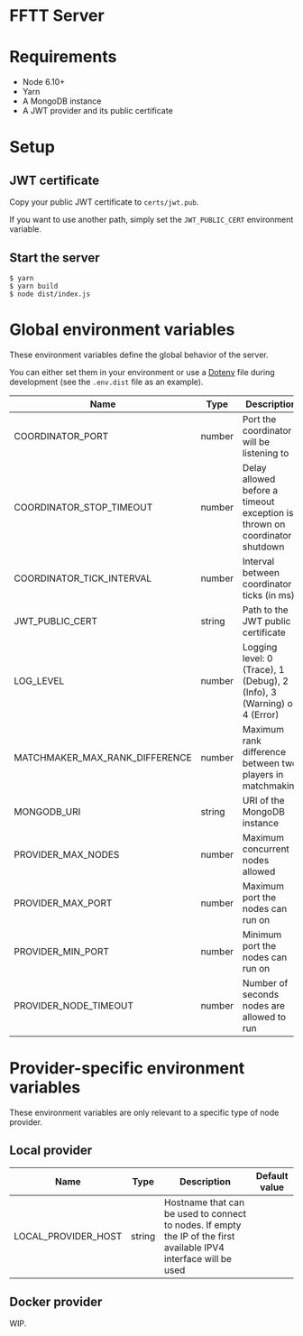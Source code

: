 FFTT Server
===

# Requirements

* Node 6.10+
* Yarn
* A MongoDB instance
* A JWT provider and its public certificate

# Setup

## JWT certificate

Copy your public JWT certificate to `certs/jwt.pub`.

If you want to use another path, simply set the `JWT_PUBLIC_CERT` environment variable.

## Start the server

```
$ yarn
$ yarn build
$ node dist/index.js
```

# Global environment variables

These environment variables define the global behavior of the server.

You can either set them in your environment or use a [Dotenv](https://github.com/motdotla/dotenv) file during development (see the `.env.dist` file as an example).

| Name                           | Type   | Description                                                                | Default value             |
|--------------------------------|--------|----------------------------------------------------------------------------|---------------------------|
| COORDINATOR_PORT               | number | Port the coordinator will be listening to                                  | 8080                      |
| COORDINATOR_STOP_TIMEOUT       | number | Delay allowed before a timeout exception is thrown on coordinator shutdown | 30000                     |
| COORDINATOR_TICK_INTERVAL      | number | Interval between coordinator ticks (in ms)                                 | 5000                      |
| JWT_PUBLIC_CERT                | string | Path to the JWT public certificate                                         | certs/jwt.pub             |
| LOG_LEVEL                      | number | Logging level: 0 (Trace), 1 (Debug), 2 (Info), 3 (Warning) or 4 (Error)    | 2                         |
| MATCHMAKER_MAX_RANK_DIFFERENCE | number | Maximum rank difference between two players in matchmaking                 | 500                       |
| MONGODB_URI                    | string | URI of the MongoDB instance                                                | mongodb://localhost/fftt  |
| PROVIDER_MAX_NODES             | number | Maximum concurrent nodes allowed                                           | 10                        |
| PROVIDER_MAX_PORT              | number | Maximum port the nodes can run on                                          | 9999                      |
| PROVIDER_MIN_PORT              | number | Minimum port the nodes can run on                                          | 9000                      |
| PROVIDER_NODE_TIMEOUT          | number | Number of seconds nodes are allowed to run                                 | 600                       |

# Provider-specific environment variables

These environment variables are only relevant to a specific type of node provider.

## Local provider

| Name                      | Type   | Description                                                                                                       | Default value |
|---------------------------|--------|-------------------------------------------------------------------------------------------------------------------|---------------|
| LOCAL_PROVIDER_HOST       | string | Hostname that can be used to connect to nodes. If empty the IP of the first available IPV4 interface will be used |               |

## Docker provider

WIP.
